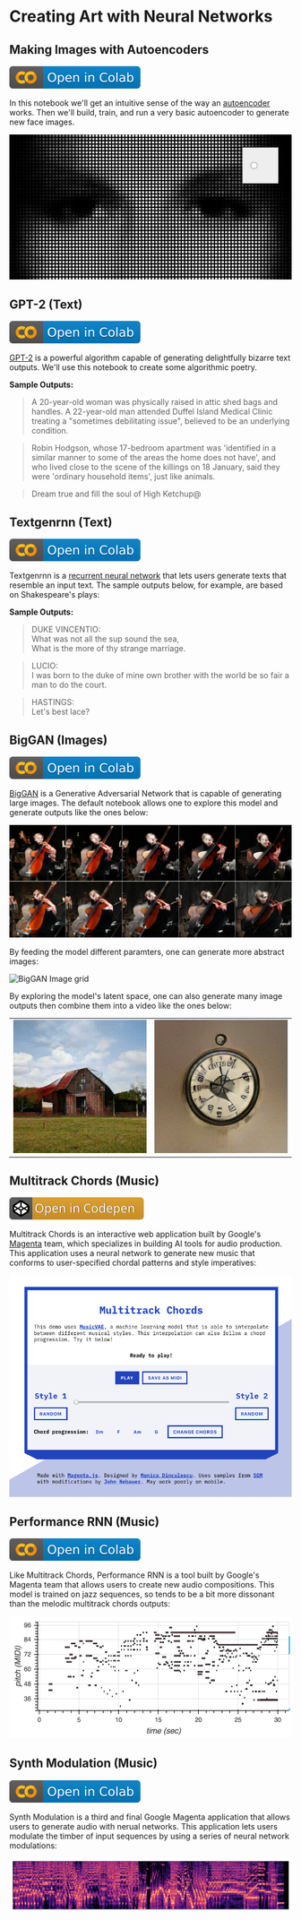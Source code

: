 # Creating Art with Neural Networks

## Making Images with Autoencoders

[![Open In Colab](images/colab-badge.svg)](https://colab.research.google.com/drive/1A7_nMl9NG-cb7eTCSdSgsk89Uq9EY_uh)

In this notebook we'll get an intuitive sense of the way an [autoencoder](https://en.wikipedia.org/wiki/Autoencoder) works. Then we'll build, train, and run a very basic autoencoder to generate new face images.

[![Autoencoder output preview](images/autoencoder-output-preview.png)](minimal-autoencoder.ipynb)


## GPT-2 (Text)

[![Open In Colab](images/colab-badge.svg)](https://colab.research.google.com/drive/1vNYzs7X94cIHAGmwQ58e-msIX635lbpG)

[GPT-2](https://d4mucfpksywv.cloudfront.net/better-language-models/language_models_are_unsupervised_multitask_learners.pdf) is a powerful algorithm capable of generating delightfully bizarre text outputs. We'll use this notebook to create some algorithmic poetry.

**Sample Outputs:**

> A 20-year-old woman was physically raised in attic shed bags and handles. A 22-year-old man attended Duffel Island Medical Clinic treating a "sometimes debilitating issue", believed to be an underlying condition.

> Robin Hodgson, whose 17-bedroom apartment was 'identified in a similar manner to some of the areas the home does not have', and who lived close to the scene of the killings on 18 January, said they were 'ordinary household items', just like animals.

> Dream true and fill the soul of High Ketchup@


## Textgenrnn (Text)

[![Open In Colab](images/colab-badge.svg)](https://colab.research.google.com/drive/1KLWjr_MZmxnCQ9wC19kEI5JolhprdoPU)

Textgenrnn is a [recurrent neural network](https://en.wikipedia.org/wiki/Recurrent_neural_network) that lets users generate texts that resemble an input text. The sample outputs below, for example, are based on Shakespeare's plays:

**Sample Outputs:**

> DUKE VINCENTIO: <br/>
> What was not all the sup sound the sea, <br/>
> What is the more of thy strange marriage. <br/>

> LUCIO: <br/>
> I was born to the duke of mine own brother with the world be so fair a man to do the court. <br/>

> HASTINGS: <br/>
> Let's best lace? <br/>


## BigGAN (Images)

[![Open In Colab](images/colab-badge.svg)](https://colab.research.google.com/drive/1IN4JNPGcGuc5uc2QV8Ho6K1DVPvbkYKs)

[BigGAN](https://arxiv.org/abs/1809.11096) is a Generative Adversarial Network that is capable of generating large images. The default notebook allows one to explore this model and generate outputs like the ones below:

![Viola Image](./images/biggan/viola.png)

By feeding the model different paramters, one can generate more abstract images:

![BigGAN Image grid](./images/biggan/grid.png)

By exploring the model's latent space, one can also generate many image outputs then combine them into a video like the ones below:

<table>
  <tr>
    <td><img src='./images/biggan/barn.gif'></td>
    <td><img src='./images/biggan/clock.gif'></td>
  </tr>
</table>


## Multitrack Chords (Music)

[![Open In Codepen](./images/codepen-badge.svg)](https://codepen.io/duhaime/pen/yrPXbM)

Multitrack Chords is an interactive web application built by Google's [Magenta](https://magenta.tensorflow.org/) team, which specializes in building AI tools for audio production. This application uses a neural network to generate new music that conforms to user-specified chordal patterns and style imperatives:

[![multitrack chords screenshot](./images/multitrack-chords.png)](https://codepen.io/duhaime/pen/yrPXbM)

## Performance RNN (Music)

[![Open In Colab](images/colab-badge.svg)](https://colab.research.google.com/drive/1lYdPotp1dNDatsDHLaH1ZTlZ4olyYk11)

Like Multitrack Chords, Performance RNN is a tool built by Google's Magenta team that allows users to create new audio compositions. This model is trained on jazz sequences, so tends to be a bit more dissonant than the melodic multitrack chords outputs:

[![performance rnn midi screenshot](./images/performance-rnn.png)](https://colab.research.google.com/drive/1lYdPotp1dNDatsDHLaH1ZTlZ4olyYk11)

## Synth Modulation (Music)

[![Open In Colab](images/colab-badge.svg)](https://colab.research.google.com/drive/1meggrPefMyo68AQYgUcECp9c5qJwAHYq)

Synth Modulation is a third and final Google Magenta application that allows users to generate audio with nerual networks. This application lets users modulate the timber of input sequences by using a series of neural network modulations:

[![synth modulation screenshot](./images/synth-modulation.png)](https://colab.research.google.com/drive/1meggrPefMyo68AQYgUcECp9c5qJwAHYq)
